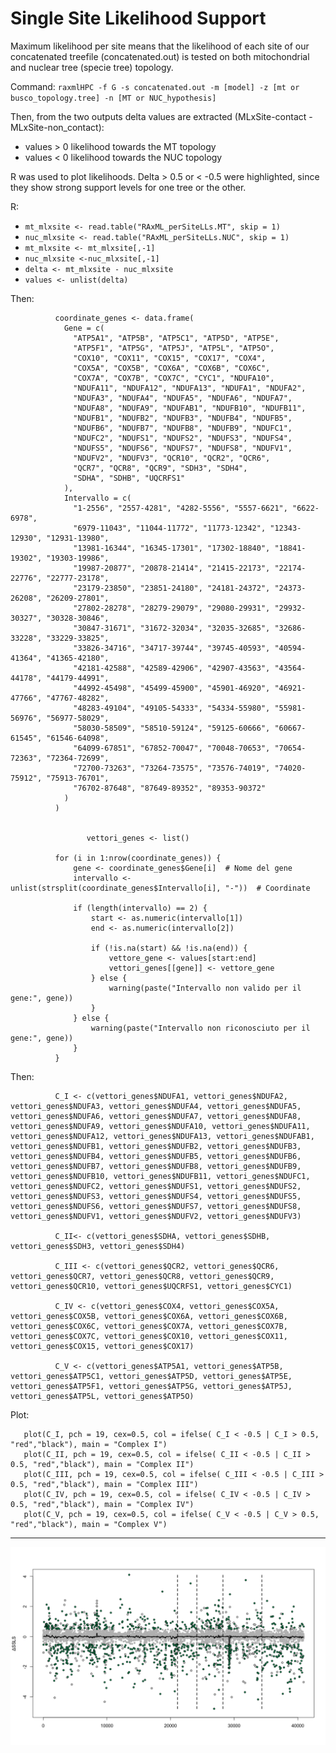 # Single Site Likelihood Support 

Maximum likelihood per site means that the likelihood of each site of our concatenated treefile (concatenated.out) is tested on both mitochondrial and nuclear tree (specie tree) topology.

Command: `raxmlHPC -f G -s concatenated.out -m [model] -z [mt or busco_topology.tree] -n [MT or NUC_hypothesis]`

Then, from the two outputs delta values are extracted (MLxSite-contact - MLxSite-non_contact):
+ values > 0 likelihood towards the MT topology
+ values < 0 likelihood towards the NUC topology

R was used to plot likelihoods. Delta > 0.5 or < -0.5 were highlighted, since they show strong support levels for one tree or the other.

R:
       
+ `mt_mlxsite <- read.table("RAxML_perSiteLLs.MT", skip = 1)`
+ `nuc_mlxsite <- read.table("RAxML_perSiteLLs.NUC", skip = 1)`
+ `mt_mlxsite <- mt_mlxsite[,-1]`
+ `nuc_mlxsite <-nuc_mlxsite[,-1]`
+ `delta <- mt_mlxsite - nuc_mlxsite`
+ `values <- unlist(delta)`

Then:

              coordinate_genes <- data.frame(
                Gene = c(
                  "ATP5A1", "ATP5B", "ATP5C1", "ATP5D", "ATP5E", 
                  "ATP5F1", "ATP5G", "ATP5J", "ATP5L", "ATP5O", 
                  "COX10", "COX11", "COX15", "COX17", "COX4", 
                  "COX5A", "COX5B", "COX6A", "COX6B", "COX6C", 
                  "COX7A", "COX7B", "COX7C", "CYC1", "NDUFA10", 
                  "NDUFA11", "NDUFA12", "NDUFA13", "NDUFA1", "NDUFA2", 
                  "NDUFA3", "NDUFA4", "NDUFA5", "NDUFA6", "NDUFA7", 
                  "NDUFA8", "NDUFA9", "NDUFAB1", "NDUFB10", "NDUFB11", 
                  "NDUFB1", "NDUFB2", "NDUFB3", "NDUFB4", "NDUFB5", 
                  "NDUFB6", "NDUFB7", "NDUFB8", "NDUFB9", "NDUFC1", 
                  "NDUFC2", "NDUFS1", "NDUFS2", "NDUFS3", "NDUFS4", 
                  "NDUFS5", "NDUFS6", "NDUFS7", "NDUFS8", "NDUFV1", 
                  "NDUFV2", "NDUFV3", "QCR10", "QCR2", "QCR6", 
                  "QCR7", "QCR8", "QCR9", "SDH3", "SDH4", 
                  "SDHA", "SDHB", "UQCRFS1"
                ),
                Intervallo = c(
                  "1-2556", "2557-4281", "4282-5556", "5557-6621", "6622-6978", 
                  "6979-11043", "11044-11772", "11773-12342", "12343-12930", "12931-13980", 
                  "13981-16344", "16345-17301", "17302-18840", "18841-19302", "19303-19986", 
                  "19987-20877", "20878-21414", "21415-22173", "22174-22776", "22777-23178", 
                  "23179-23850", "23851-24180", "24181-24372", "24373-26208", "26209-27801", 
                  "27802-28278", "28279-29079", "29080-29931", "29932-30327", "30328-30846", 
                  "30847-31671", "31672-32034", "32035-32685", "32686-33228", "33229-33825", 
                  "33826-34716", "34717-39744", "39745-40593", "40594-41364", "41365-42180", 
                  "42181-42588", "42589-42906", "42907-43563", "43564-44178", "44179-44991", 
                  "44992-45498", "45499-45900", "45901-46920", "46921-47766", "47767-48282", 
                  "48283-49104", "49105-54333", "54334-55980", "55981-56976", "56977-58029", 
                  "58030-58509", "58510-59124", "59125-60666", "60667-61545", "61546-64098", 
                  "64099-67851", "67852-70047", "70048-70653", "70654-72363", "72364-72699", 
                  "72700-73263", "73264-73575", "73576-74019", "74020-75912", "75913-76701", 
                  "76702-87648", "87649-89352", "89353-90372"
                )
              )

              
                     vettori_genes <- list()
              
              for (i in 1:nrow(coordinate_genes)) {
                  gene <- coordinate_genes$Gene[i]  # Nome del gene
                  intervallo <- unlist(strsplit(coordinate_genes$Intervallo[i], "-"))  # Coordinate
                  
                  if (length(intervallo) == 2) {
                      start <- as.numeric(intervallo[1])
                      end <- as.numeric(intervallo[2])
                      
                      if (!is.na(start) && !is.na(end)) {
                          vettore_gene <- values[start:end]
                          vettori_genes[[gene]] <- vettore_gene
                      } else {
                          warning(paste("Intervallo non valido per il gene:", gene))
                      }
                  } else {
                      warning(paste("Intervallo non riconosciuto per il gene:", gene))
                  }
              }



Then: 

              C_I <- c(vettori_genes$NDUFA1, vettori_genes$NDUFA2, vettori_genes$NDUFA3, vettori_genes$NDUFA4, vettori_genes$NDUFA5, vettori_genes$NDUFA6, vettori_genes$NDUFA7, vettori_genes$NDUFA8, vettori_genes$NDUFA9, vettori_genes$NDUFA10, vettori_genes$NDUFA11, vettori_genes$NDUFA12, vettori_genes$NDUFA13, vettori_genes$NDUFAB1, vettori_genes$NDUFB1, vettori_genes$NDUFB2, vettori_genes$NDUFB3, vettori_genes$NDUFB4, vettori_genes$NDUFB5, vettori_genes$NDUFB6, vettori_genes$NDUFB7, vettori_genes$NDUFB8, vettori_genes$NDUFB9, vettori_genes$NDUFB10, vettori_genes$NDUFB11, vettori_genes$NDUFC1, vettori_genes$NDUFC2, vettori_genes$NDUFS1, vettori_genes$NDUFS2, vettori_genes$NDUFS3, vettori_genes$NDUFS4, vettori_genes$NDUFS5, vettori_genes$NDUFS6, vettori_genes$NDUFS7, vettori_genes$NDUFS8, vettori_genes$NDUFV1, vettori_genes$NDUFV2, vettori_genes$NDUFV3)
              
              C_II<- c(vettori_genes$SDHA, vettori_genes$SDHB, vettori_genes$SDH3, vettori_genes$SDH4)
              
              C_III <- c(vettori_genes$QCR2, vettori_genes$QCR6, vettori_genes$QCR7, vettori_genes$QCR8, vettori_genes$QCR9, vettori_genes$QCR10, vettori_genes$UQCRFS1, vettori_genes$CYC1)
              
              C_IV <- c(vettori_genes$COX4, vettori_genes$COX5A, vettori_genes$COX5B, vettori_genes$COX6A, vettori_genes$COX6B, vettori_genes$COX6C, vettori_genes$COX7A, vettori_genes$COX7B, vettori_genes$COX7C, vettori_genes$COX10, vettori_genes$COX11, vettori_genes$COX15, vettori_genes$COX17)
              
              C_V <- c(vettori_genes$ATP5A1, vettori_genes$ATP5B, vettori_genes$ATP5C1, vettori_genes$ATP5D, vettori_genes$ATP5E, vettori_genes$ATP5F1, vettori_genes$ATP5G, vettori_genes$ATP5J, vettori_genes$ATP5L, vettori_genes$ATP5O)

Plot:


       plot(C_I, pch = 19, cex=0.5, col = ifelse( C_I < -0.5 | C_I > 0.5, "red","black"), main = "Complex I")
       plot(C_II, pch = 19, cex=0.5, col = ifelse( C_II < -0.5 | C_II > 0.5, "red","black"), main = "Complex II")
       plot(C_III, pch = 19, cex=0.5, col = ifelse( C_III < -0.5 | C_III > 0.5, "red","black"), main = "Complex III")
       plot(C_IV, pch = 19, cex=0.5, col = ifelse( C_IV < -0.5 | C_IV > 0.5, "red","black"), main = "Complex IV")
       plot(C_V, pch = 19, cex=0.5, col = ifelse( C_V < -0.5 | C_V > 0.5, "red","black"), main = "Complex V")

    
---

![SSLS](SSLS_PointsOption.png)

